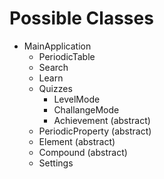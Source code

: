 # Possible Classes


- MainApplication
	- PeriodicTable
	- Search
	- Learn
	- Quizzes
		- LevelMode
		- ChallangeMode
		- Achievement (abstract)
	- PeriodicProperty (abstract)
	- Element (abstract)
	- Compound (abstract)
	- Settings